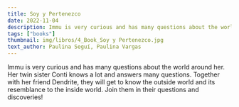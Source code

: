 ```yaml
---
title: Soy y Pertenezco
date: 2022-11-04
description: Immu is very curious and has many questions about the world around her.
tags: ["books"]
thumbnail: img/libros/4_Book_Soy y Pertenezco.jpg
text_author: Paulina Seguí, Paulina Vargas
---
```


Immu is very curious and has many questions about the world around her. 
Her twin sister Conti knows a lot and answers many questions. Together with her friend Dendrite, they will get to know the outside world and its resemblance to the inside world.
Join them in their questions and discoveries!
